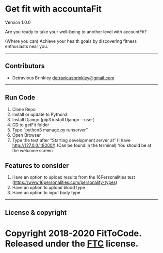 # Get fit with accountaFit

Version 1.0.0

Are you ready to take your well-being to another level with accountFit?

(Where you can) Achieve your health goals by discovering fitness enthusiasts near you. 

---
## Contributors
* Detravious Brinkley <detraviousbrinkley@gmail.com>

---
## Run Code
1.	Clone Repo
2.  Install or update to Python3	
3.	Install Django (pip3 install Django --user)
4.	CD to getFit folder
5.	Type “python3 manage.py runserver”
6.	Open Browser 
7.	Type the text after “Starting development server at” (I have http://127.0.0.1:8000/) (Can be found in the terminal)
You should be at the welcome screen 


## Features to consider
1. Have an option to upload results from the 16Personalities test (https://www.16personalities.com/personality-types)
2. Have an option to upload blood type
3. Have an option to input body type

---
## License & copyright
# Copyright 2018-2020 FitToCode. Released under the [FTC](https://fittocode.com) license.
